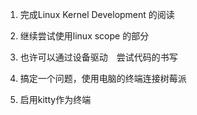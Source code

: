 1. 完成Linux Kernel Development 的阅读
2. 继续尝试使用linux scope 的部分
3. 也许可以通过设备驱动　尝试代码的书写
4. 搞定一个问题，使用电脑的终端连接树莓派

5. 启用kitty作为终端

